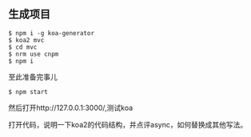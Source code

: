## 生成项目

```
$ npm i -g koa-generator
$ koa2 mvc
$ cd mvc
$ nrm use cnpm
$ npm i
```

至此准备完事儿

```
$ npm start
```

然后打开http://127.0.0.1:3000/,测试koa

打开代码，说明一下koa2的代码结构，并点评async，如何替换成其他写法。